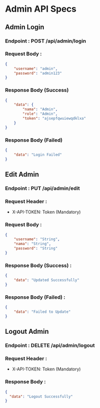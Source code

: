 # Admin API Specs

## Admin Login
### Endpoint : POST /api/admin/login

### Request Body :

```json
{
    "username": "admin",
    "password": "admin123"
}
```

### Response Body (Success) 
```json
{
    "data": {
        "nama": "Admin",
        "role": "Admin",
        "token": "ajsepfqwuiewqdklxa"
    }
}
```

### Response Body (Failed)
```json
{
    "data": "Login Failed"
}
```

## Edit Admin
### Endpoint : PUT /api/admin/edit

### Request Header :
- X-API-TOKEN: Token (Mandatory)

### Request Body :
```json
{
    "username": "String",
    "nama": "String",
    "password": "String"
}
```

### Response Body (Success) :
```json
{
    "data": "Updated Successfully"
}
```

### Response Body (Failed) :
```json
{
    "data": "Failed to Update"
}
```

## Logout Admin
### Endpoint : DELETE /api/admin/logout

### Request Header : 
- X-API-TOKEN: Token (Mandatory)

### Response Body :
```json
{
  "data": "Logout Successfully"
}
```